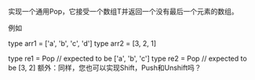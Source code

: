实现一个通用Pop<T>，它接受一个数组T并返回一个没有最后一个元素的数组。

例如

type arr1 = ['a', 'b', 'c', 'd']
type arr2 = [3, 2, 1]

type re1 = Pop<arr1> // expected to be ['a', 'b', 'c']
type re2 = Pop<arr2> // expected to be [3, 2]
额外：同样，您也可以实现Shift，Push和Unshift吗？